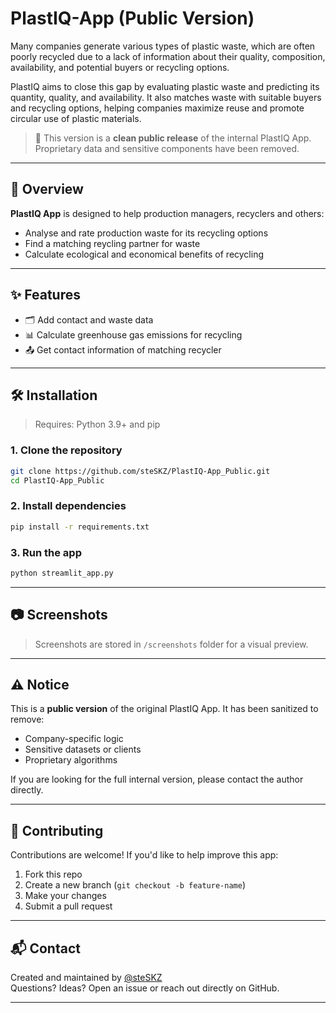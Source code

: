 # PlastIQ-App (Public Version)

Many companies generate various types of plastic waste, which are often poorly recycled due to a lack of information about their quality, composition, availability, and potential buyers or recycling options.

PlastIQ aims to close this gap by evaluating plastic waste and predicting its quantity, quality, and availability. It also matches waste with suitable buyers and recycling options, helping companies maximize reuse and promote circular use of plastic materials.

> 🧪 This version is a **clean public release** of the internal PlastIQ App. Proprietary data and sensitive components have been removed.

---

## 📄 Overview

**PlastIQ App** is designed to help production managers, recyclers and others:

- Analyse and rate production waste for its recycling options
- Find a matching reycling partner for waste
- Calculate ecological and economical benefits of recycling

---

## ✨ Features

- 🗂️ Add contact and waste data
- 📊 Calculate greenhouse gas emissions for recycling
- 📤 Get contact information of matching recycler

---

## 🛠 Installation

> Requires: Python 3.9+ and pip

### 1. Clone the repository
```bash
git clone https://github.com/steSKZ/PlastIQ-App_Public.git
cd PlastIQ-App_Public
```

### 2. Install dependencies
```bash
pip install -r requirements.txt
```

### 3. Run the app
```bash
python streamlit_app.py
```

---

## 📷 Screenshots

> Screenshots are stored in `/screenshots` folder for a visual preview.

---

## ⚠️ Notice

This is a **public version** of the original PlastIQ App. It has been sanitized to remove:

- Company-specific logic
- Sensitive datasets or clients
- Proprietary algorithms

If you are looking for the full internal version, please contact the author directly.

---

## 🤝 Contributing

Contributions are welcome! If you'd like to help improve this app:

1. Fork this repo
2. Create a new branch (`git checkout -b feature-name`)
3. Make your changes
4. Submit a pull request

---

## 📬 Contact

Created and maintained by [@steSKZ](https://github.com/steSKZ)  
Questions? Ideas? Open an issue or reach out directly on GitHub.

---

